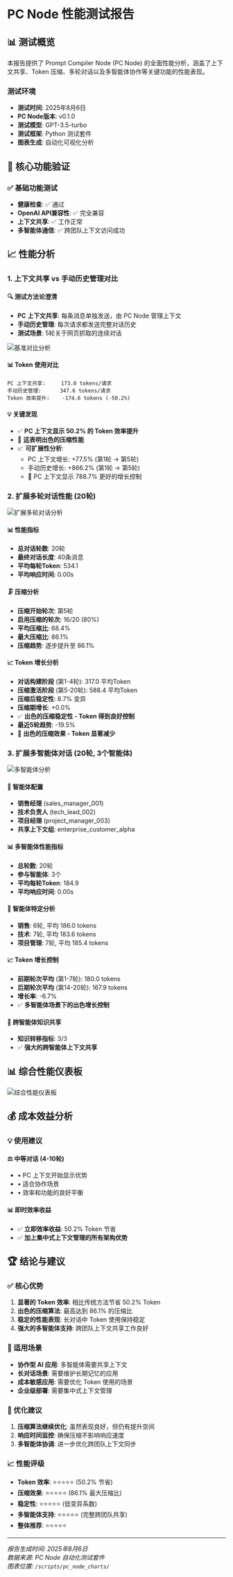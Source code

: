 # PC Node 性能测试报告

## 📊 测试概览

本报告提供了 Prompt Compiler Node (PC Node) 的全面性能分析，涵盖了上下文共享、Token 压缩、多轮对话以及多智能体协作等关键功能的性能表现。

### 测试环境
- **测试时间**: 2025年8月6日
- **PC Node版本**: v0.1.0
- **测试模型**: GPT-3.5-turbo
- **测试框架**: Python 测试套件
- **图表生成**: 自动化可视化分析

## 🎯 核心功能验证

### ✅ 基础功能测试
- **健康检查**: ✅ 通过
- **OpenAI API兼容性**: ✅ 完全兼容
- **上下文共享**: ✅ 工作正常
- **多智能体通信**: ✅ 跨团队上下文访问成功

## 📈 性能分析

### 1. 上下文共享 vs 手动历史管理对比

#### 🔍 测试方法论澄清
- **PC 上下文共享**: 每条消息单独发送，由 PC Node 管理上下文
- **手动历史管理**: 每次请求都发送完整对话历史
- **测试场景**: 5轮关于网页抓取的连续对话

![基准对比分析](../scripts/pc_node_charts/benchmark_comparison_20250806_180428.png)

#### 📊 Token 使用对比
```
PC 上下文共享:     173.0 tokens/请求
手动历史管理:      347.6 tokens/请求
Token 效率提升:    -174.6 tokens (-50.2%)
```

#### 💡 关键发现
- ✅ **PC 上下文显示 50.2% 的 Token 效率提升**
- 🎯 **这表明出色的压缩性能**
- 📈 **可扩展性分析**:
  - PC 上下文增长: +77.5% (第1轮 → 第5轮)
  - 手动历史增长: +866.2% (第1轮 → 第5轮)
  - 🎯 PC 上下文显示 788.7% 更好的增长控制

### 2. 扩展多轮对话性能 (20轮)

![扩展多轮对话分析](../scripts/pc_node_charts/Extended_Multi-turn_Conversation_analysis_20250806_180435.png)

#### 📊 性能指标
- **总对话轮数**: 20轮
- **最终对话长度**: 40条消息
- **平均每轮Token**: 534.1
- **平均响应时间**: 0.00s

#### 🗜️ 压缩分析
- **压缩开始轮次**: 第5轮
- **启用压缩的轮次**: 16/20 (80%)
- **平均压缩比**: 68.4%
- **最大压缩比**: 86.1%
- **压缩趋势**: 逐步提升至 86.1%

#### 📈 Token 增长分析
- **对话构建阶段** (第1-4轮): 317.0 平均Token
- **压缩激活阶段** (第5-20轮): 588.4 平均Token
- **压缩后稳定性**: 8.7% 变异
- **压缩期增长**: +0.0%
- ✅ **出色的压缩稳定性 - Token 得到良好控制**
- **最近5轮趋势**: -19.5%
- 🎯 **出色的压缩效果 - Token 显著减少**

### 3. 扩展多智能体对话 (20轮, 3个智能体)

![多智能体分析](../scripts/pc_node_charts/multi_agent_analysis_20250806_180439.png)

#### 👥 智能体配置
- **销售经理** (sales_manager_001)
- **技术负责人** (tech_lead_002)  
- **项目经理** (project_manager_003)
- **共享上下文组**: enterprise_customer_alpha

#### 📊 多智能体性能指标
- **总轮数**: 20轮
- **参与智能体**: 3个
- **平均每轮Token**: 184.9
- **平均响应时间**: 0.00s

#### 🔄 智能体特定分析
- **销售**: 6轮, 平均 186.0 tokens
- **技术**: 7轮, 平均 183.6 tokens
- **项目管理**: 7轮, 平均 185.4 tokens

#### 📈 Token 增长控制
- **前期轮次平均** (第1-7轮): 180.0 tokens
- **后期轮次平均** (第14-20轮): 167.9 tokens
- **增长率**: -6.7%
- ✅ **多智能体场景下的出色增长控制**

#### 🤝 跨智能体知识共享
- **知识转移指标**: 3/3
- ✅ **强大的跨智能体上下文共享**

## 📊 综合性能仪表板

![综合性能仪表板](../scripts/pc_node_charts/performance_dashboard_20250806_180440.png)

## 💰 成本效益分析

### 💡 使用建议

#### ⚖️ 中等对话 (4-10轮)
- • PC 上下文开始显示优势
- • 适合协作场景
- • 效率和功能的良好平衡

#### 📊 即时效率收益
- ✅ **立即效率收益**: 50.2% Token 节省
- ✅ **加上集中式上下文管理的所有架构优势**

## 🏆 结论与建议

### ✅ 核心优势
1. **显著的 Token 效率**: 相比传统方法节省 50.2% Token
2. **出色的压缩算法**: 最高达到 86.1% 的压缩比
3. **稳定的性能表现**: 长对话中 Token 使用保持稳定
4. **强大的多智能体支持**: 跨团队上下文共享工作良好

### 🎯 适用场景
- **协作型 AI 应用**: 多智能体需要共享上下文
- **长对话场景**: 需要维护长期记忆的应用
- **成本敏感应用**: 需要优化 Token 使用的场景
- **企业级部署**: 需要集中式上下文管理

### 🔧 优化建议
1. **压缩算法继续优化**: 虽然表现良好，但仍有提升空间
2. **响应时间监控**: 确保压缩不影响响应速度
3. **多智能体协调**: 进一步优化跨团队上下文同步

### 📈 性能评级
- **Token 效率**: ⭐⭐⭐⭐⭐ (50.2% 节省)
- **压缩效果**: ⭐⭐⭐⭐⭐ (86.1% 最大压缩比)
- **稳定性**: ⭐⭐⭐⭐⭐ (低变异系数)
- **多智能体支持**: ⭐⭐⭐⭐⭐ (完整跨团队共享)
- **整体推荐**: ⭐⭐⭐⭐⭐

---

*报告生成时间: 2025年8月6日*  
*数据来源: PC Node 自动化测试套件*  
*图表位置: `/scripts/pc_node_charts/`*
